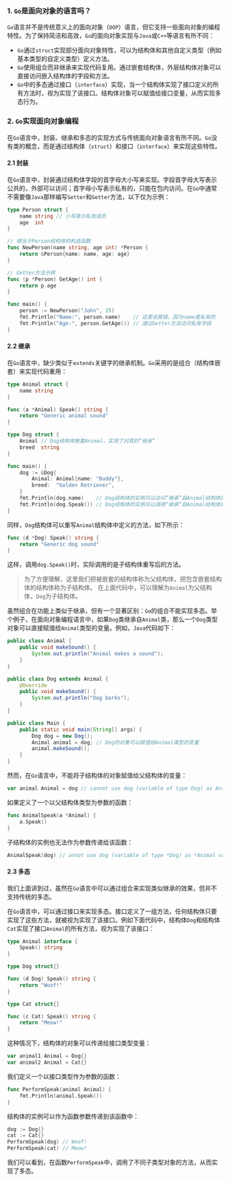 ### 1. `Go`是面向对象的语言吗？

`Go`语言并不是传统意义上的面向对象（`OOP`）语言，但它支持一些面向对象的编程特性。为了保持简洁和高效，`Go`的面向对象实现与`Java`或`C++`等语言有所不同：

- `Go`通过`struct`实现部分面向对象特性，可以为结构体和其他自定义类型（例如基本类型的自定义类型）定义方法。
- `Go`使用组合而非继承来实现代码复用。通过嵌套结构体，外层结构体对象可以直接访问嵌入结构体的字段和方法。
- `Go`中的多态通过接口（`interface`）实现，当一个结构体实现了接口定义的所有方法时，视为实现了该接口。结构体对象可以赋值给接口变量，从而实现多态行为。

### 2. `Go`实现面向对象编程

在`Go`语言中，封装、继承和多态的实现方式与传统面向对象语言有所不同。`Go`没有类的概念，而是通过结构体（`struct`）和接口（`interface`）来实现这些特性。

#### 2.1 封装

在`Go`语言中，封装通过结构体字段的首字母大小写来实现。字段首字母大写表示公共的，外部可以访问；首字母小写表示私有的，只能在包内访问。在`Go`中通常不需要像`Java`那样编写`Setter`和`Getter`方法，以下仅为示例：

```go
type Person struct {
	name string // 小写表示私有成员
	age  int
}

// 相当于Person结构体的构造函数
func NewPerson(name string, age int) *Person {
	return &Person{name: name, age: age}
}

// Getter方法示例
func (p *Person) GetAge() int {
	return p.age
}

func main() {
	person := NewPerson("John", 25)
	fmt.Println("Name:", person.name)    // 这里会报错，因为name是私有的
	fmt.Println("Age:", person.GetAge()) // 通过Getter方法访问私有字段
}
```

#### 2.2 继承

在`Go`语言中，缺少类似于`extends`关键字的继承机制。`Go`采用的是组合（结构体嵌套）来实现代码重用：

```go
type Animal struct {
	name string
}

func (a *Animal) Speak() string {
	return "Generic animal sound"
}

type Dog struct {
	Animal // Dog结构体嵌套Animal，实现了对其的“继承”
	breed  string
}

func main() {
	dog := &Dog{
		Animal: Animal{name: "Buddy"},
		breed:  "Golden Retriever",
	}
    fmt.Println(dog.name)    // Dog结构体的实例可以访问“继承”自Animal结构体的字段
	fmt.Println(dog.Speak()) // Dog结构体的实例可以调用“继承”自Animal结构体的方法
}
```

同样，`Dog`结构体可以重写`Animal`结构体中定义的方法，如下所示：

```go
func (d *Dog) Speak() string {
	return "Generic dog sound"
}
```

这样，调用`dog.Speak()`时，实际调用的是子结构体重写后的方法。

> 为了方便理解，这里我们把被嵌套的结构体称为父结构体，把包含嵌套结构体的结构体称为子结构体。
>在上面代码中，可以理解为`Animal`为父结构体，`Dog`为子结构体。

虽然组合在功能上类似于继承，但有一个显著区别：`Go`的组合不能实现多态。举个例子，在面向对象编程语言中，如果`Dog`类继承自`Animal`类，那么一个`Dog`类型对象可以直接赋值给`Animal`类型的变量。例如，`Java`代码如下：

```java
public class Animal {
    public void makeSound() {
        System.out.println("Animal makes a sound");
    }
}

public class Dog extends Animal {
    @Override
    public void makeSound() {
        System.out.println("Dog barks");
    }
}

public class Main {
    public static void main(String[] args) {
        Dog dog = new Dog();
        Animal animal = dog; // Dog的对象可以赋值给Animal类型的变量
        animal.makeSound();
    }
}
```

然而，在`Go`语言中，不能将子结构体的对象赋值给父结构体的变量：

```go
var animal Animal = dog // cannot use dog (variable of type Dog) as Animal value in variable declaration
```

如果定义了一个以父结构体类型为参数的函数：

```go
func AnimalSpeak(a *Animal) {
	a.Speak()
}
```

子结构体的实例也无法作为参数传递给该函数：

```go
AnimalSpeak(dog) // annot use dog (variable of type *Dog) as *Animal value in argument to AnimalSpeak
```

#### 2.3 多态

我们上面讲到过，虽然在`Go`语言中可以通过组合来实现类似继承的效果，但并不支持传统的多态。

在`Go`语言中，可以通过接口来实现多态。接口定义了一组方法，任何结构体只要实现了这些方法，就被视为实现了该接口。例如下面代码中，结构体`Dog`和结构体`Cat`实现了接口`Animal`的所有方法，视为实现了该接口：

```go
type Animal interface {
	Speak() string
}

type Dog struct{}

func (d Dog) Speak() string {
	return "Woof!"
}

type Cat struct{}

func (c Cat) Speak() string {
	return "Meow!"
}
```

这种情况下，结构体的对象可以传递给接口类型变量：

```go
var animal1 Animal = Dog{}
var animal2 Animal = Cat{}
```

我们定义一个以接口类型作为参数的函数：

```go
func PerformSpeak(animal Animal) {
	fmt.Println(animal.Speak())
}
```

结构体的实例可以作为函数参数传递到该函数中：

```go
dog := Dog{}
cat := Cat{}
PerformSpeak(dog) // Woof!
PerformSpeak(cat) // Meow!
```

我们可以看到，在函数`PerformSpeak`中，调用了不同子类型对象的方法，从而实现了多态。

